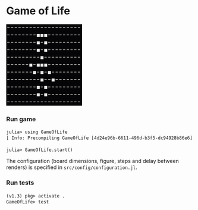 # Game of Life

![RIP Jon Conway](screenshot.png)

### Run game

```
julia> using GameOfLife
[ Info: Precompiling GameOfLife [4d24e96b-6611-496d-b3f5-dc94928b86e6]

julia> GameOfLife.start()
```

The configuration (board dimensions, figure, steps and delay between renders) is specified in `src/config/configuration.jl`.

### Run tests

```
(v1.3) pkg> activate .
GameOfLife> test
```

